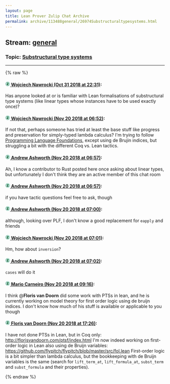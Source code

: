 ```yaml
---
layout: page
title: Lean Prover Zulip Chat Archive 
permalink: archive/113488general/26974Substructuraltypesystems.html
---
```


## Stream: [general](index.html)
### Topic: [Substructural type systems](26974Substructuraltypesystems.html)

---


{% raw %}
#### [![Click to go to Zulip](../../assets/img/zulip2.png) Wojciech Nawrocki (Oct 31 2018 at 22:31)](https://leanprover.zulipchat.com/#narrow/stream/113488-general/topic/Substructural%20type%20systems/near/136882886):
Has anyone looked at or is familiar with Lean formalisations of substructural type systems (like linear types whose instances have to be used exactly once)?

#### [![Click to go to Zulip](../../assets/img/zulip2.png) Wojciech Nawrocki (Nov 20 2018 at 06:52)](https://leanprover.zulipchat.com/#narrow/stream/113488-general/topic/Substructural%20type%20systems/near/148018930):
If not that, perhaps someone has tried at least the base stuff like progress and preservation for simply-typed lambda calculus? I'm trying to follow [Programming Language Foundations](https://softwarefoundations.cis.upenn.edu/current/plf-current/index.html), except using de Brujin indices, but struggling a bit with the different Coq vs. Lean tactics.

#### [![Click to go to Zulip](../../assets/img/zulip2.png) Andrew Ashworth (Nov 20 2018 at 06:57)](https://leanprover.zulipchat.com/#narrow/stream/113488-general/topic/Substructural%20type%20systems/near/148019057):
Ah, I know a contributor to Rust posted here once asking about linear types, but unfortunately I don't think they are an active member of this chat room

#### [![Click to go to Zulip](../../assets/img/zulip2.png) Andrew Ashworth (Nov 20 2018 at 06:57)](https://leanprover.zulipchat.com/#narrow/stream/113488-general/topic/Substructural%20type%20systems/near/148019058):
if you have tactic questions feel free to ask, though

#### [![Click to go to Zulip](../../assets/img/zulip2.png) Andrew Ashworth (Nov 20 2018 at 07:00)](https://leanprover.zulipchat.com/#narrow/stream/113488-general/topic/Substructural%20type%20systems/near/148019171):
although, looking over PLF, I don't know a good replacement for `eapply` and friends

#### [![Click to go to Zulip](../../assets/img/zulip2.png) Wojciech Nawrocki (Nov 20 2018 at 07:01)](https://leanprover.zulipchat.com/#narrow/stream/113488-general/topic/Substructural%20type%20systems/near/148019190):
Hm, how about `inversion`?

#### [![Click to go to Zulip](../../assets/img/zulip2.png) Andrew Ashworth (Nov 20 2018 at 07:02)](https://leanprover.zulipchat.com/#narrow/stream/113488-general/topic/Substructural%20type%20systems/near/148019203):
`cases` will do it

#### [![Click to go to Zulip](../../assets/img/zulip2.png) Mario Carneiro (Nov 20 2018 at 09:16)](https://leanprover.zulipchat.com/#narrow/stream/113488-general/topic/Substructural%20type%20systems/near/148023886):
I think @**Floris van Doorn** did some work with PTSs in lean, and he is currently working on model theory for first order logic using de bruijn indices. I don't know how much of his stuff is available or applicable to you though

#### [![Click to go to Zulip](../../assets/img/zulip2.png) Floris van Doorn (Nov 20 2018 at 17:26)](https://leanprover.zulipchat.com/#narrow/stream/113488-general/topic/Substructural%20type%20systems/near/148050772):
I have not done PTSs in Lean, but in Coq only: http://florisvandoorn.com/ptsf/index.html
I'm now indeed working on first-order logic in Lean also using de Bruijn variables: https://github.com/flypitch/flypitch/blob/master/src/fol.lean
First-order logic is a bit simpler than lambda calculus, but the bookkeeping with de Bruijn variables is the same (search for `lift_term_at`, `lift_formula_at`, `subst_term` and `subst_formula` and their properties).


{% endraw %}
